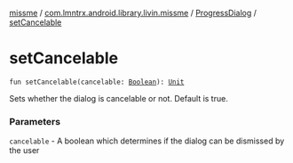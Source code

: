 [missme](../../index.md) / [com.lmntrx.android.library.livin.missme](../index.md) / [ProgressDialog](index.md) / [setCancelable](./set-cancelable.md)

# setCancelable

`fun setCancelable(cancelable: `[`Boolean`](https://kotlinlang.org/api/latest/jvm/stdlib/kotlin/-boolean/index.html)`): `[`Unit`](https://kotlinlang.org/api/latest/jvm/stdlib/kotlin/-unit/index.html)

Sets whether the dialog is cancelable or not.  Default is true.

### Parameters

`cancelable` - A boolean which determines if the dialog can be dismissed by the user